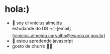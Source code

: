 # hola:)


- 👋 soy el  vnicius almeida  
estudande do DB
-👉[email] 
(vinicius.almeida.carvalho@escola.pr.gov.br)
- 👀 estou apredendo  javascript 
- gosto de churro 🗿🍷

 
